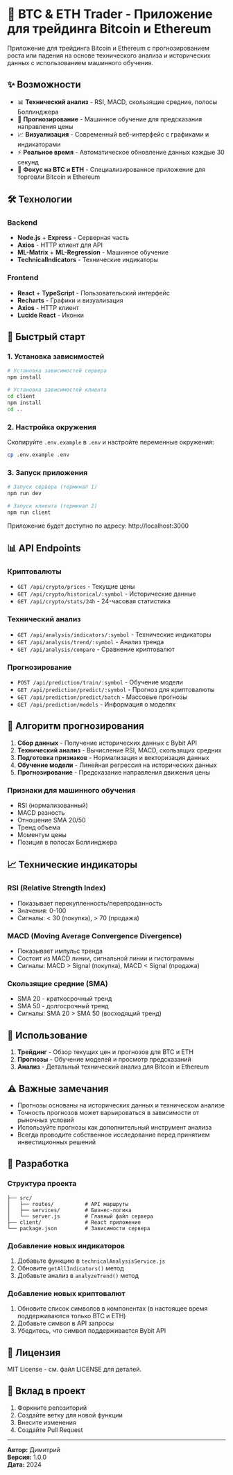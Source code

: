 # 🚀 BTC & ETH Trader - Приложение для трейдинга Bitcoin и Ethereum

Приложение для трейдинга Bitcoin и Ethereum с прогнозированием роста или падения на основе технического анализа и исторических данных с использованием машинного обучения.

## ✨ Возможности

- 📊 **Технический анализ** - RSI, MACD, скользящие средние, полосы Боллинджера
- 🔮 **Прогнозирование** - Машинное обучение для предсказания направления цены
- 📈 **Визуализация** - Современный веб-интерфейс с графиками и индикаторами
- ⚡ **Реальное время** - Автоматическое обновление данных каждые 30 секунд
- 🎯 **Фокус на BTC и ETH** - Специализированное приложение для торговли Bitcoin и Ethereum

## 🛠 Технологии

### Backend
- **Node.js** + **Express** - Серверная часть
- **Axios** - HTTP клиент для API
- **ML-Matrix** + **ML-Regression** - Машинное обучение
- **TechnicalIndicators** - Технические индикаторы

### Frontend
- **React** + **TypeScript** - Пользовательский интерфейс
- **Recharts** - Графики и визуализация
- **Axios** - HTTP клиент
- **Lucide React** - Иконки

## 🚀 Быстрый старт

### 1. Установка зависимостей

```bash
# Установка зависимостей сервера
npm install

# Установка зависимостей клиента
cd client
npm install
cd ..
```

### 2. Настройка окружения

Скопируйте `.env.example` в `.env` и настройте переменные окружения:

```bash
cp .env.example .env
```

### 3. Запуск приложения

```bash
# Запуск сервера (терминал 1)
npm run dev

# Запуск клиента (терминал 2)
npm run client
```

Приложение будет доступно по адресу: http://localhost:3000

## 📊 API Endpoints

### Криптовалюты
- `GET /api/crypto/prices` - Текущие цены
- `GET /api/crypto/historical/:symbol` - Исторические данные
- `GET /api/crypto/stats/24h` - 24-часовая статистика

### Технический анализ
- `GET /api/analysis/indicators/:symbol` - Технические индикаторы
- `GET /api/analysis/trend/:symbol` - Анализ тренда
- `GET /api/analysis/compare` - Сравнение криптовалют

### Прогнозирование
- `POST /api/prediction/train/:symbol` - Обучение модели
- `GET /api/prediction/predict/:symbol` - Прогноз для криптовалюты
- `GET /api/prediction/predict/batch` - Массовые прогнозы
- `GET /api/prediction/models` - Информация о моделях

## 🧠 Алгоритм прогнозирования

1. **Сбор данных** - Получение исторических данных с Bybit API
2. **Технический анализ** - Вычисление RSI, MACD, скользящих средних
3. **Подготовка признаков** - Нормализация и векторизация данных
4. **Обучение модели** - Линейная регрессия на исторических данных
5. **Прогнозирование** - Предсказание направления движения цены

### Признаки для машинного обучения
- RSI (нормализованный)
- MACD разность
- Отношение SMA 20/50
- Тренд объема
- Моментум цены
- Позиция в полосах Боллинджера

## 📈 Технические индикаторы

### RSI (Relative Strength Index)
- Показывает перекупленность/перепроданность
- Значения: 0-100
- Сигналы: < 30 (покупка), > 70 (продажа)

### MACD (Moving Average Convergence Divergence)
- Показывает импульс тренда
- Состоит из MACD линии, сигнальной линии и гистограммы
- Сигналы: MACD > Signal (покупка), MACD < Signal (продажа)

### Скользящие средние (SMA)
- SMA 20 - краткосрочный тренд
- SMA 50 - долгосрочный тренд
- Сигналы: SMA 20 > SMA 50 (восходящий тренд)

## 🎯 Использование

1. **Трейдинг** - Обзор текущих цен и прогнозов для BTC и ETH
2. **Прогнозы** - Обучение моделей и просмотр предсказаний
3. **Анализ** - Детальный технический анализ для Bitcoin и Ethereum

## ⚠️ Важные замечания

- Прогнозы основаны на исторических данных и техническом анализе
- Точность прогнозов может варьироваться в зависимости от рыночных условий
- Используйте прогнозы как дополнительный инструмент анализа
- Всегда проводите собственное исследование перед принятием инвестиционных решений

## 🔧 Разработка

### Структура проекта
```
├── src/
│   ├── routes/          # API маршруты
│   ├── services/        # Бизнес-логика
│   └── server.js        # Главный файл сервера
├── client/              # React приложение
└── package.json         # Зависимости сервера
```

### Добавление новых индикаторов
1. Добавьте функцию в `technicalAnalysisService.js`
2. Обновите `getAllIndicators()` метод
3. Добавьте анализ в `analyzeTrend()` метод

### Добавление новых криптовалют
1. Обновите список символов в компонентах (в настоящее время поддерживаются только BTC и ETH)
2. Добавьте символ в API запросы
3. Убедитесь, что символ поддерживается Bybit API

## 📝 Лицензия

MIT License - см. файл LICENSE для деталей.

## 🤝 Вклад в проект

1. Форкните репозиторий
2. Создайте ветку для новой функции
3. Внесите изменения
4. Создайте Pull Request

---

**Автор:** Димитрий  
**Версия:** 1.0.0  
**Дата:** 2024